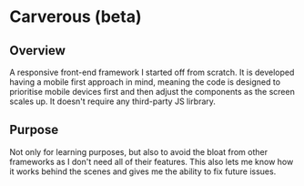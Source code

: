 # Carverous (beta)

## Overview
A responsive front-end framework I started off from scratch.
It is developed having a mobile first approach in mind,
meaning the code is designed to prioritise mobile devices first
and then adjust the components as the screen scales up.
It doesn't require any third-party JS lirbrary.

## Purpose
Not only for learning purposes, but also to avoid the bloat from other frameworks
as I don't need all of their features. This also lets me know how it works behind
the scenes and gives me the ability to fix future issues.
